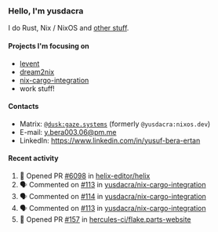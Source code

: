 ### Hello, I'm yusdacra

I do Rust, Nix / NixOS and [other stuff](https://gaze.systems/).

#### Projects I'm focusing on

- [levent](https://github.com/yusdacra/levent)
- [dream2nix](https://github.com/nix-community/dream2nix)
- [nix-cargo-integration](https://github.com/yusdacra/nix-cargo-integration)
- work stuff!

#### Contacts

- Matrix: [`@dusk:gaze.systems`](https://matrix.to/#/@dusk:gaze.systems) (formerly `@yusdacra:nixos.dev`)
- E-mail: y.bera003.06@pm.me
- LinkedIn: https://www.linkedin.com/in/yusuf-bera-ertan

#### Recent activity

<!--START_SECTION:activity-->
1. 💪 Opened PR [#6098](https://github.com/helix-editor/helix/pull/6098) in [helix-editor/helix](https://github.com/helix-editor/helix)
2. 🗣 Commented on [#113](https://github.com/yusdacra/nix-cargo-integration/issues/113) in [yusdacra/nix-cargo-integration](https://github.com/yusdacra/nix-cargo-integration)
3. 🗣 Commented on [#114](https://github.com/yusdacra/nix-cargo-integration/issues/114) in [yusdacra/nix-cargo-integration](https://github.com/yusdacra/nix-cargo-integration)
4. 🗣 Commented on [#113](https://github.com/yusdacra/nix-cargo-integration/issues/113) in [yusdacra/nix-cargo-integration](https://github.com/yusdacra/nix-cargo-integration)
5. 💪 Opened PR [#157](https://github.com/hercules-ci/flake.parts-website/pull/157) in [hercules-ci/flake.parts-website](https://github.com/hercules-ci/flake.parts-website)
<!--END_SECTION:activity-->
